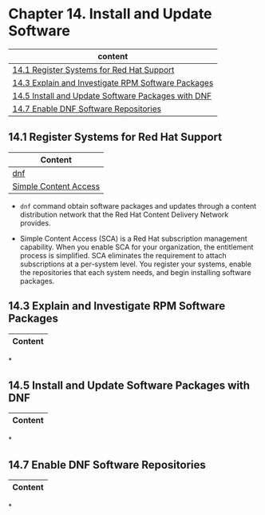 # Chapter 14. Install and Update Software

| content |
| --- |
| [14.1 Register Systems for Red Hat Support](#14.1) |
| [14.3 Explain and Investigate RPM Software Packages](#14.3) |
| [14.5 Install and Update Software Packages with DNF](#14.5) |
| [14.7 Enable DNF Software Repositories](#14.7) |


<a name="14.1"></a>
## 14.1 Register Systems for Red Hat Support

| Content |
| --- |
| [dnf](#dnf) |
| [Simple Content Access](#SCA) |

<a name="dnf"></a>
* ```dnf``` command obtain software packages and updates through a content distribution network that the Red Hat Content Delivery Network provides.

<a name="SCA"></a>
* Simple Content Access (SCA) is a Red Hat subscription management capability. When you enable SCA for your organization, the entitlement process is simplified. SCA eliminates the requirement to attach subscriptions at a per-system level. You register your systems, enable the repositories that each system needs, and begin installing software packages.




<a name="14.3"></a>
## 14.3 Explain and Investigate RPM Software Packages

| Content |
| --- |

<a name=""></a>
* 


<a name="14.5"></a>
## 14.5 Install and Update Software Packages with DNF

| Content |
| --- |

<a name=""></a>
* 


<a name="14.7"></a>
## 14.7 Enable DNF Software Repositories

| Content |
| --- |

<a name=""></a>
* 


